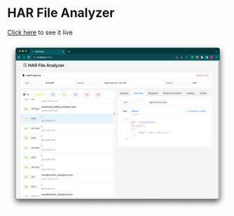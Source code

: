 # HAR File Analyzer

[Click here](https://gittheking.github.io/har-file-analyzer) to see it live

![screenshot](./har-file-screenshot.png)
